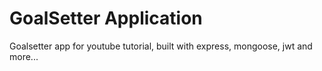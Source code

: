 # GoalSetter Application

Goalsetter app for youtube tutorial, built with express, mongoose, jwt and more...

